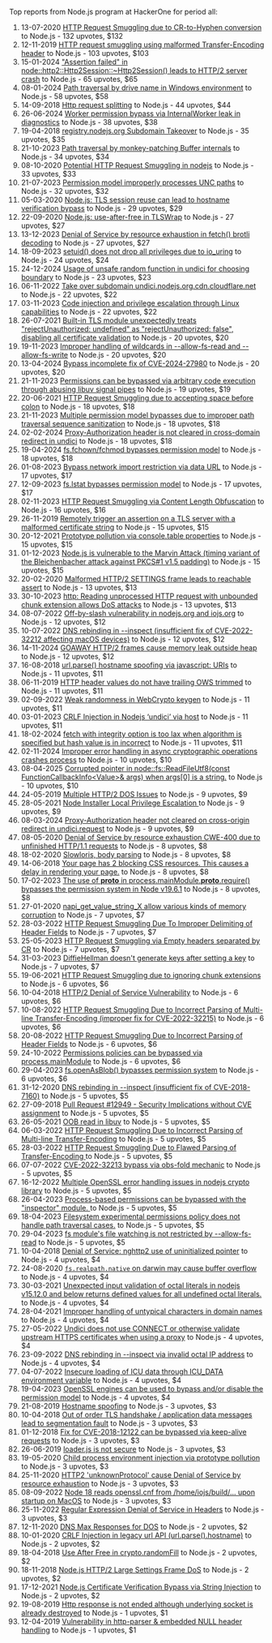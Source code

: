 Top reports from Node.js program at HackerOne for period all:

1. 13-07-2020 [HTTP Request Smuggling due to CR-to-Hyphen conversion](https://hackerone.com/reports/922597) to Node.js - 132 upvotes, $132
2. 12-11-2019 [HTTP request smuggling using malformed Transfer-Encoding header](https://hackerone.com/reports/735748) to Node.js - 103 upvotes, $103
3. 15-01-2024 ["Assertion failed" in node::http2::Http2Session::~Http2Session() leads to HTTP/2 server crash](https://hackerone.com/reports/2319584) to Node.js - 65 upvotes, $65
4. 08-01-2024 [Path traversal by drive name in Windows environment](https://hackerone.com/reports/2307225) to Node.js - 58 upvotes, $58
5. 14-09-2018 [Http request splitting](https://hackerone.com/reports/409943) to Node.js - 44 upvotes, $44
6. 26-06-2024 [Worker permission bypass via InternalWorker leak in diagnostics](https://hackerone.com/reports/2575105) to Node.js - 38 upvotes, $38
7. 19-04-2018 [registry.nodejs.org Subdomain Takeover](https://hackerone.com/reports/340580) to Node.js - 35 upvotes, $35
8. 21-10-2023 [Path traversal by monkey-patching Buffer internals](https://hackerone.com/reports/2218653) to Node.js - 34 upvotes, $34
9. 08-10-2020 [Potential HTTP Request Smuggling in nodejs](https://hackerone.com/reports/1002188) to Node.js - 33 upvotes, $33
10. 21-07-2023 [Permission model improperly processes UNC paths](https://hackerone.com/reports/2079103) to Node.js - 32 upvotes, $32
11. 05-03-2020 [Node.js: TLS session reuse can lead to hostname verification bypass](https://hackerone.com/reports/811502) to Node.js - 29 upvotes, $29
12. 22-09-2020 [Node.js: use-after-free in TLSWrap](https://hackerone.com/reports/988103) to Node.js - 27 upvotes, $27
13. 13-12-2023 [Denial of Service by resource exhaustion in fetch() brotli decoding](https://hackerone.com/reports/2284065) to Node.js - 27 upvotes, $27
14. 18-09-2023 [setuid() does not drop all privileges due to io_uring](https://hackerone.com/reports/2170226) to Node.js - 24 upvotes, $24
15. 24-12-2024 [Usage of unsafe random function in undici for choosing boundary](https://hackerone.com/reports/2913312) to Node.js - 23 upvotes, $23
16. 06-11-2022 [Take over subdomain undici.nodejs.org.cdn.cloudflare.net](https://hackerone.com/reports/1763817) to Node.js - 22 upvotes, $22
17. 03-11-2023 [Code injection and privilege escalation through Linux capabilities](https://hackerone.com/reports/2237545) to Node.js - 22 upvotes, $22
18. 26-07-2021 [Built-in TLS module unexpectedly treats "rejectUnauthorized: undefined" as "rejectUnauthorized: false", disabling all certificate validation](https://hackerone.com/reports/1278254) to Node.js - 20 upvotes, $20
19. 19-11-2023 [Improper handling of wildcards in --allow-fs-read and --allow-fs-write](https://hackerone.com/reports/2257156) to Node.js - 20 upvotes, $20
20. 13-04-2024 [Bypass incomplete fix of CVE-2024-27980](https://hackerone.com/reports/2461831) to Node.js - 20 upvotes, $20
21. 21-11-2023 [Permissions can be bypassed via arbitrary code execution through abusing libuv signal pipes](https://hackerone.com/reports/2260337) to Node.js - 19 upvotes, $19
22. 20-06-2021 [HTTP Request Smuggling due to accepting space before colon](https://hackerone.com/reports/1238709) to Node.js - 18 upvotes, $18
23. 21-11-2023 [Multiple permission model bypasses due to improper path traversal sequence sanitization](https://hackerone.com/reports/2259914) to Node.js - 18 upvotes, $18
24. 02-02-2024 [Proxy-Authorization header is not cleared in cross-domain redirect in undici](https://hackerone.com/reports/2352957) to Node.js - 18 upvotes, $18
25. 19-04-2024 [fs.fchown/fchmod bypasses permission model](https://hackerone.com/reports/2472071) to Node.js - 18 upvotes, $18
26. 01-08-2023 [Bypass network import restriction via data URL](https://hackerone.com/reports/2092749) to Node.js - 17 upvotes, $17
27. 12-09-2023 [fs.lstat bypasses permission model](https://hackerone.com/reports/2145862) to Node.js - 17 upvotes, $17
28. 02-11-2023 [HTTP Request Smuggling via Content Length Obfuscation](https://hackerone.com/reports/2237099) to Node.js - 16 upvotes, $16
29. 26-11-2019 [Remotely trigger an assertion on a TLS server with a malformed certificate string](https://hackerone.com/reports/746733) to Node.js - 15 upvotes, $15
30. 20-12-2021 [Prototype pollution via console.table properties](https://hackerone.com/reports/1431042) to Node.js - 15 upvotes, $15
31. 01-12-2023 [Node.js is vulnerable to the Marvin Attack (timing variant of the Bleichenbacher attack against PKCS#1 v1.5 padding)](https://hackerone.com/reports/2269177) to Node.js - 15 upvotes, $15
32. 20-02-2020 [Malformed HTTP/2 SETTINGS frame leads to reachable assert](https://hackerone.com/reports/800140) to Node.js - 13 upvotes, $13
33. 30-10-2023 [http: Reading unprocessed HTTP request with unbounded chunk extension allows DoS attacks](https://hackerone.com/reports/2233486) to Node.js - 13 upvotes, $13
34. 08-07-2022 [Off-by-slash vulnerability in nodejs.org and iojs.org](https://hackerone.com/reports/1631350) to Node.js - 12 upvotes, $12
35. 10-07-2022 [DNS rebinding in --inspect (insufficient fix of CVE-2022-32212 affecting macOS devices)](https://hackerone.com/reports/1632921) to Node.js - 12 upvotes, $12
36. 14-11-2024 [GOAWAY HTTP/2 frames cause memory leak outside heap](https://hackerone.com/reports/2841362) to Node.js - 12 upvotes, $12
37. 16-08-2018 [url.parse() hostname spoofing via javascript: URIs](https://hackerone.com/reports/395845) to Node.js - 11 upvotes, $11
38. 06-11-2019 [HTTP header values do not have trailing OWS trimmed](https://hackerone.com/reports/730779) to Node.js - 11 upvotes, $11
39. 02-09-2022 [Weak randomness in WebCrypto keygen](https://hackerone.com/reports/1690000) to Node.js - 11 upvotes, $11
40. 03-01-2023 [CRLF Injection in Nodejs ‘undici’ via host](https://hackerone.com/reports/1820955) to Node.js - 11 upvotes, $11
41. 18-02-2024 [fetch with integrity option is too lax when algorithm is specified but hash value is in incorrect](https://hackerone.com/reports/2377760) to Node.js - 11 upvotes, $11
42. 02-11-2024 [Improper error handling in async cryptographic operations crashes process](https://hackerone.com/reports/2817648) to Node.js - 10 upvotes, $10
43. 08-04-2025 [Corrupted pointer in node::fs::ReadFileUtf8(const FunctionCallbackInfo\<Value\>& args) when args[0] is a string.](https://hackerone.com/reports/3083428) to Node.js - 10 upvotes, $10
44. 24-05-2019 [Multiple HTTP/2 DOS Issues](https://hackerone.com/reports/589739) to Node.js - 9 upvotes, $9
45. 28-05-2021 [Node Installer Local Privilege Escalation ](https://hackerone.com/reports/1211160) to Node.js - 9 upvotes, $9
46. 08-03-2024 [Proxy-Authorization header not cleared on cross-origin redirect in undici.request](https://hackerone.com/reports/2408074) to Node.js - 9 upvotes, $9
47. 08-05-2020 [Denial of Service by resource exhaustion CWE-400 due to unfinished HTTP/1.1 requests](https://hackerone.com/reports/868834) to Node.js - 8 upvotes, $8
48. 18-02-2020 [Slowloris, body parsing](https://hackerone.com/reports/799072) to Node.js - 8 upvotes, $8
49. 14-06-2018 [Your page has 2 blocking CSS resources. This causes a delay in rendering your page.](https://hackerone.com/reports/365968) to Node.js - 8 upvotes, $8
50. 17-02-2023 [The use of __proto__ in process.mainModule.__proto__.require() bypasses the permission system in Node v19.6.1](https://hackerone.com/reports/1877919) to Node.js - 8 upvotes, $8
51. 27-01-2020 [napi_get_value_string_X allow various kinds of memory corruption](https://hackerone.com/reports/784186) to Node.js - 7 upvotes, $7
52. 28-03-2022 [HTTP Request Smuggling Due To Improper Delimiting of Header Fields](https://hackerone.com/reports/1524692) to Node.js - 7 upvotes, $7
53. 25-05-2023 [HTTP Request Smuggling via Empty headers separated by CR](https://hackerone.com/reports/2001873) to Node.js - 7 upvotes, $7
54. 31-03-2023 [DiffieHellman doesn't generate keys after setting a key](https://hackerone.com/reports/1927480) to Node.js - 7 upvotes, $7
55. 19-06-2021 [HTTP Request Smuggling due to ignoring chunk extensions](https://hackerone.com/reports/1238099) to Node.js - 6 upvotes, $6
56. 10-04-2018 [HTTP/2 Denial of Service Vulnerability](https://hackerone.com/reports/335533) to Node.js - 6 upvotes, $6
57. 10-08-2022 [HTTP Request Smuggling Due to Incorrect Parsing of Multi-line Transfer-Encoding (improper fix for CVE-2022-32215)](https://hackerone.com/reports/1665156) to Node.js - 6 upvotes, $6
58. 20-08-2022 [HTTP Request Smuggling Due to Incorrect Parsing of Header Fields](https://hackerone.com/reports/1675191) to Node.js - 6 upvotes, $6
59. 24-10-2022 [Permissions policies can be bypassed via process.mainModule](https://hackerone.com/reports/1747642) to Node.js - 6 upvotes, $6
60. 29-04-2023 [fs.openAsBlob() bypasses permission system](https://hackerone.com/reports/1966492) to Node.js - 6 upvotes, $6
61. 31-12-2020 [DNS rebinding in --inspect (insufficient fix of CVE-2018-7160)](https://hackerone.com/reports/1069487) to Node.js - 5 upvotes, $5
62. 27-09-2018 [Pull Request #12949 - Security Implications without CVE assignment](https://hackerone.com/reports/415329) to Node.js - 5 upvotes, $5
63. 26-05-2021 [OOB read in libuv](https://hackerone.com/reports/1209681) to Node.js - 5 upvotes, $5
64. 06-03-2022 [HTTP Request Smuggling Due to Incorrect Parsing of Multi-line Transfer-Encoding](https://hackerone.com/reports/1501679) to Node.js - 5 upvotes, $5
65. 28-03-2022 [HTTP Request Smuggling Due to Flawed Parsing of Transfer-Encoding ](https://hackerone.com/reports/1524555) to Node.js - 5 upvotes, $5
66. 07-07-2022 [CVE-2022-32213 bypass via obs-fold mechanic](https://hackerone.com/reports/1630336) to Node.js - 5 upvotes, $5
67. 16-12-2022 [Multiple OpenSSL error handling issues in nodejs crypto library](https://hackerone.com/reports/1808596) to Node.js - 5 upvotes, $5
68. 26-04-2023 [Process-based permissions can be bypassed with the "inspector" module.  ](https://hackerone.com/reports/1962701) to Node.js - 5 upvotes, $5
69. 18-04-2023 [Filesystem experimental permissions policy does not handle path traversal cases.](https://hackerone.com/reports/1952978) to Node.js - 5 upvotes, $5
70. 29-04-2023 [fs module's file watching is not restricted by --allow-fs-read](https://hackerone.com/reports/1966499) to Node.js - 5 upvotes, $5
71. 10-04-2018 [Denial of Service: nghttp2 use of uninitialized pointer](https://hackerone.com/reports/335608) to Node.js - 4 upvotes, $4
72. 24-08-2020 [`fs.realpath.native` on darwin may cause buffer overflow](https://hackerone.com/reports/965914) to Node.js - 4 upvotes, $4
73. 30-03-2021 [Unexpected input validation of octal literals in nodejs v15.12.0 and below returns defined values for all undefined octal literals.](https://hackerone.com/reports/1141623) to Node.js - 4 upvotes, $4
74. 28-04-2021 [Improper handling of untypical characters in domain names](https://hackerone.com/reports/1178337) to Node.js - 4 upvotes, $4
75. 27-05-2022 [Undici does not use CONNECT or otherwise validate upstream HTTPS certificates when using a proxy](https://hackerone.com/reports/1583680) to Node.js - 4 upvotes, $4
76. 23-09-2022 [DNS rebinding in --inspect via invalid octal IP address](https://hackerone.com/reports/1710652) to Node.js - 4 upvotes, $4
77. 04-07-2022 [Insecure loading of ICU data through ICU_DATA environment variable](https://hackerone.com/reports/1625036) to Node.js - 4 upvotes, $4
78. 19-04-2023 [OpenSSL engines can be used to bypass and/or disable the permission model](https://hackerone.com/reports/1954535) to Node.js - 4 upvotes, $4
79. 21-08-2019 [Hostname spoofing](https://hackerone.com/reports/678487) to Node.js - 3 upvotes, $3
80. 10-04-2018 [Out of order TLS handshake / application data messages lead to segmentation fault](https://hackerone.com/reports/335495) to Node.js - 3 upvotes, $3
81. 01-12-2018 [Fix for CVE-2018-12122 can be bypassed via keep-alive requests](https://hackerone.com/reports/453513) to Node.js - 3 upvotes, $3
82. 26-06-2019 [loader.js is not secure](https://hackerone.com/reports/629879) to Node.js - 3 upvotes, $3
83. 19-05-2020 [Child process environment injection via prototype pollution](https://hackerone.com/reports/878181) to Node.js - 3 upvotes, $3
84. 25-11-2020 [HTTP2 'unknownProtocol' cause Denial of Service by resource exhaustion](https://hackerone.com/reports/1043360) to Node.js - 3 upvotes, $3
85. 08-09-2022 [Node 18 reads openssl.cnf from /home/iojs/build/... upon startup on MacOS](https://hackerone.com/reports/1695596) to Node.js - 3 upvotes, $3
86. 25-11-2022 [Regular Expression Denial of Service in Headers](https://hackerone.com/reports/1784449) to Node.js - 3 upvotes, $3
87. 12-11-2020 [DNS Max Responses for DOS](https://hackerone.com/reports/1033107) to Node.js - 2 upvotes, $2
88. 10-01-2020 [CRLF Injection in legacy url API (url.parse().hostname)](https://hackerone.com/reports/771596) to Node.js - 2 upvotes, $2
89. 18-04-2018 [Use After Free in crypto.randomFill](https://hackerone.com/reports/340053) to Node.js - 2 upvotes, $2
90. 18-11-2018 [Node.js HTTP/2 Large Settings Frame DoS](https://hackerone.com/reports/446662) to Node.js - 2 upvotes, $2
91. 17-12-2021 [Node.js Certificate Verification Bypass via String Injection](https://hackerone.com/reports/1429694) to Node.js - 2 upvotes, $2
92. 19-08-2019 [Http response is not ended although underlying socket is already destroyed](https://hackerone.com/reports/676710) to Node.js - 1 upvotes, $1
93. 12-04-2019 [Vulnerability in http-parser & embedded NULL header handling](https://hackerone.com/reports/536954) to Node.js - 1 upvotes, $1
